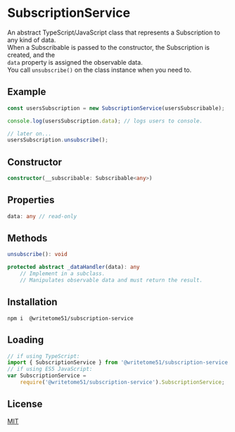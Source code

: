 # SubscriptionService

An abstract TypeScript/JavaScript class that represents a Subscription to any kind of data.  
When a Subscribable is passed to the constructor, the Subscription is created, and the  
`data` property is assigned the observable data.  
You call `unsubscribe()` on the class instance when you need to.


## Example
```ts
const usersSubscription = new SubscriptionService(usersSubscribable);

console.log(usersSubscription.data); // logs users to console.

// later on...
usersSubscription.unsubscribe();
```
    

## Constructor
```ts
constructor(__subscribable: Subscribable<any>)
```

## Properties
```ts
data: any // read-only
```

## Methods

```ts
unsubscribe(): void

protected abstract _dataHandler(data): any
    // Implement in a subclass.
    // Manipulates observable data and must return the result.
```


## Installation

`npm i  @writetome51/subscription-service`

## Loading
```ts
// if using TypeScript:
import { SubscriptionService } from '@writetome51/subscription-service';
// if using ES5 JavaScript:
var SubscriptionService = 
    require('@writetome51/subscription-service').SubscriptionService;
```

## License
[MIT](https://choosealicense.com/licenses/mit/)
